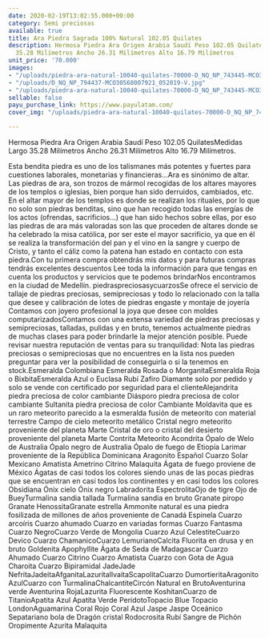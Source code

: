 ```yaml
---
date: 2020-02-19T13:02:55.000+00:00
category: Semi preciosas
available: true
title: Ara Piedra Sagrada 100% Natural 102.05 Quilates
description: Hermosa Piedra Ara Origen Arabia Saudí Peso 102.05 QuilatesMedidas Largo
  35.28 Milímetros Ancho 26.31 Milímetros Alto 16.79 Milímetros
unit_price: '70.000'
images:
- "/uploads/piedra-ara-natural-10040-quilates-70000-D_NQ_NP_743445-MCO30568291341_052019-F-1.jpg"
- "/uploads/D_NQ_NP_794437-MCO30568007921_052019-V.jpg"
- "/uploads/piedra-ara-natural-10040-quilates-70000-D_NQ_NP_743445-MCO30568291341_052019-F.jpg"
sellable: false
payu_purchase_link: https://www.payulatam.com/
cover_img: "/uploads/piedra-ara-natural-10040-quilates-70000-D_NQ_NP_743445-MCO30568291341_052019-F.jpg"

---
```

Hermosa Piedra Ara Origen Arabia Saudí Peso 102.05 QuilatesMedidas Largo 35.28 Milímetros Ancho 26.31 Milímetros Alto 16.79 Milímetros.

Esta bendita piedra es uno de los talismanes más potentes y fuertes para cuestiones laborales, monetarias y financieras...Ara es sinónimo de altar. Las piedras de ara, son trozos de mármol recogidas de los altares mayores de los templos o iglesias, bien porque han sido derruidos, cambiados, etc. En el altar mayor de los templos es donde se realizan los rituales, por lo que no solo son piedras benditas, sino que han recogido todas las energías de los actos (ofrendas, sacrificios…) que han sido hechos sobre ellas, por eso las piedras de ara más valoradas son las que proceden de altares donde se ha celebrado la misa católica, por ser este el mayor sacrificio, ya que en él se realiza la transformación del pan y el vino en la sangre y cuerpo de Cristo, y tanto el cáliz como la patena han estado en contacto con esta piedra.Con tu primera compra obtendrás mis datos y para futuras compras tendrás excelentes descuentos Lee toda la información para que tengas en cuenta los productos y servicios que te podemos brindarNos encontramos en la ciudad de Medellín. piedraspreciosasycuarzosSe ofrece el servicio de tallaje de piedras preciosas, semipreciosas y todo lo relacionado con la talla que desee y calibración de lotes de piedras engaste y montaje de joyería Contamos con joyero profesional la joya que desee con moldes computarizadosContamos con una extensa variedad de piedras preciosas y semipreciosas, talladas, pulidas y en bruto, tenemos actualmente piedras de muchas clases para poder brindarle la mejor atención posible. Puede revisar nuestra reputación de ventas para su tranquilidad: Nota las piedras preciosas o semipreciosas que no encuentres en la lista nos pueden preguntar para ver la posibilidad de conseguirla o si la tenemos en stock.Esmeralda Colombiana Esmeralda Rosada o MorganitaEsmeralda Roja o BixbitaEsmeralda Azul o Euclasa Rubí Zafiro Diamante solo por pedido y solo se vende con certificado por seguridad para el clienteAlejandrita piedra preciosa de color cambiante Diásporo piedra preciosa de color cambiante Sultanita piedra preciosa de color Cambiante Moldavita que es un raro meteorito parecido a la esmeralda fusión de meteorito con material terrestre Campo de cielo meteorito metálico Cristal negro meteorito proveniente del planeta Marte Cristal de oro o cristal del desierto proveniente del planeta Marte Contrita Meteorito Acondrita Ópalo de Welo de Australia Ópalo negro de Australia Ópalo de fuego de Etiopía Larimar proveniente de la República Dominicana Aragonito Español Cuarzo Solar Mexicano Amatista Ametrino Citrino Malaquita Ágata de fuego proviene de México Ágatas de casi todos los colores siendo unas de las pocas piedras que se encuentran en casi todos los continentes y en casi todos los colores Obsidiana Ónix cielo Ónix negro Labradorita EspectrolitaOjo de tigre Ojo de BueyTurmalina sandia tallada Turmalina sandia en bruto Granate piropo Granate HenossitaGranate estrella Ammonite natural es una piedra fosilizada de millones de años proveniente de Canadá Espinela Cuarzo arcoíris Cuarzo ahumado Cuarzo en variadas formas Cuarzo Fantasma Cuarzo NegroCuarzo Verde de Mongolia Cuarzo Azul CelestiteCuarzo Devico Cuarzo ChamanicoCuarzo LemurianoCalcita Fluorita en drusa y en bruto Goldenita Apophyllite Ágata de Seda de Madagascar Cuarzo Ahumado Cuarzo Citrino Cuarzo Amatista Cuarzo con Gota de Agua Charoita Cuarzo Bipiramidal JadeJade NefritaJadeitaAfganitaLazuritaIlvaitaScapolitaCuarzo DumortieritaAragonito AzulCuarzo con TurmalinaChalcantiteCircón Natural en BrutoAventurina verde Aventurina RojaLazurita Fluorescente KoshitanCuarzo de TitanioApatita Azul Apatita Verde PeridotoTopacio Blue Topacio LondonAguamarina Coral Rojo Coral Azul Jaspe Jaspe Oceánico Sepatariano bola de Dragón cristal Rodocrosita Rubí Sangre de Pichón Oropimente Azurita Malaquita